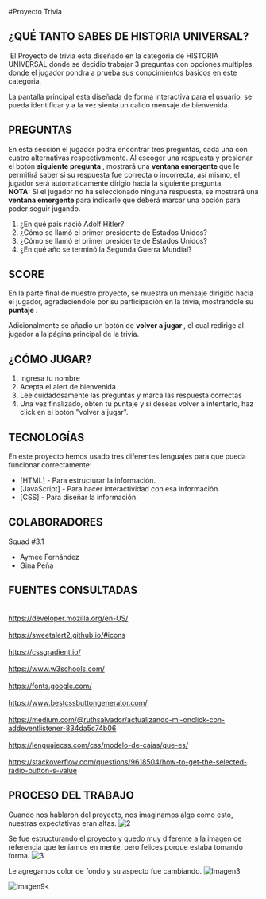 #Proyecto Trivia
## ¿QUÉ TANTO SABES DE HISTORIA UNIVERSAL?

<img src="https://es.seaicons.com/wp-content/uploads/2016/07/Globe-Connected-icon.png" alt=""> 
El Proyecto de trivia esta diseñado en la categoria de HISTORIA UNIVERSAL donde se decidio trabajar 3 preguntas con opciones multiples, donde el jugador pondra a prueba sus conocimientos basicos en este categoria. 

La pantalla principal esta diseñada de forma interactiva para el usuario, se pueda identificar y a la vez sienta un calido mensaje de bienvenida.
 
  
## PREGUNTAS


En esta sección el jugador podrá encontrar tres preguntas, cada una con cuatro alternativas respectivamente. Al escoger una respuesta y presionar el botón <strong> siguiente pregunta </strong>, mostrará una <strong> ventana emergente </strong> que le permitirá saber si su respuesta fue correcta o incorrecta, así mismo, el jugador será automaticamente dirigio hacia la siguiente pregunta. <br>
<strong>NOTA:</strong> Si el jugador no ha seleccionado ninguna respuesta, se mostrará una <strong> ventana emergente </strong> para indicarle que deberá marcar una opción para poder seguir jugando.


1. ¿En qué país nació Adolf Hitler?
2. ¿Cómo se llamó el primer presidente de Estados Unidos?
3. ¿Cómo se llamó el primer presidente de Estados Unidos?
4. ¿En qué año se terminó la Segunda Guerra Mundial?

## SCORE 

En la parte final de nuestro proyecto, se muestra un mensaje dirigido hacia el jugador, agradeciendole por  su participación en la trivia, mostrandole su <strong> puntaje </strong>. <br>

Adicionalmente se añadio un botón de <strong> volver a jugar </strong>, el cual redirige al jugador a la página principal de la trivia. </br>
 
 ## ¿CÓMO JUGAR?
 
1. Ingresa tu nombre
2. Acepta el alert de bienvenida
3. Lee cuidadosamente las preguntas y marca las respuesta correctas
4. Una vez finalizado, obten tu puntaje y si deseas volver a intentarlo, haz click en el boton "volver a jugar".


## TECNOLOGÍAS

En este proyecto hemos usado tres diferentes lenguajes para que pueda funcionar correctamente:

- [HTML] - Para estructurar la información.
- [JavaScript] - Para hacer interactividad con esa información.
- [CSS] - Para diseñar la información.


## COLABORADORES

Squad #3.1 
- Aymee Fernández
- Gina Peña 

## FUENTES CONSULTADAS
<br> https://developer.mozilla.org/en-US/ </br>
<br> https://sweetalert2.github.io/#icons </br>
<br> https://cssgradient.io/ </br>
<br> https://www.w3schools.com/ </br>
<br> https://fonts.google.com/ </br>
<br> https://www.bestcssbuttongenerator.com/ </br>
<br> https://medium.com/@ruthsalvador/actualizando-mi-onclick-con-addeventlistener-834da5c74b06</br>
<br> https://lenguajecss.com/css/modelo-de-cajas/que-es/ </br>
<br> https://stackoverflow.com/questions/9618504/how-to-get-the-selected-radio-button-s-value</br>

## PROCESO  DEL TRABAJO

Cuando nos hablaron del proyecto, nos imaginamos algo como esto, nuestras expectativas eran altas. 
<img src="https://i.ibb.co/QCW2TcZ/2.png" alt="2" border="0">

Se fue estructurando el proyecto y quedo muy diferente a la imagen de referencia que teniamos en mente, pero felices porque estaba tomando forma.
<img src="https://i.ibb.co/h1sM5f7/3.png" alt="3" border="0">

Le agregamos color de fondo y su aspecto fue cambiando.
<img src="https://i.ibb.co/jMwx1v6/Imagen3.png" alt="Imagen3" border="0">

<img src="https://i.ibb.co/28gvZ7c/Imagen9.png" alt="Imagen9" border="0"><


